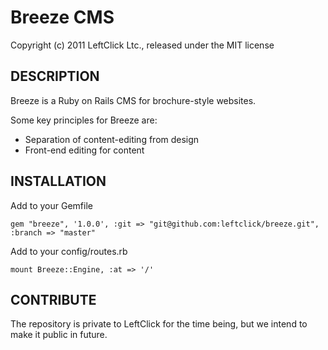 # Breeze CMS

Copyright (c) 2011 LeftClick Ltc., released under the MIT license

## DESCRIPTION

Breeze is a Ruby on Rails CMS for brochure-style websites.

Some key principles for Breeze are:

* Separation of content-editing from design
* Front-end editing for content

## INSTALLATION

Add to your Gemfile

`gem "breeze", '1.0.0', :git => "git@github.com:leftclick/breeze.git", :branch => "master"	`

Add to your config/routes.rb

`mount Breeze::Engine, :at => '/'`



## CONTRIBUTE

The repository is private to LeftClick for the time being, but we intend to make it public in future.
